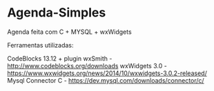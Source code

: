 # Agenda-Simples
Agenda feita com C + MYSQL + wxWidgets


Ferramentas utilizadas:

CodeBlocks 13.12 + plugin wxSmith      -      http://www.codeblocks.org/downloads
wxWidgets 3.0   -    https://www.wxwidgets.org/news/2014/10/wxwidgets-3.0.2-released/ 
Mysql Connector C    -   https://dev.mysql.com/downloads/connector/c/


